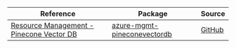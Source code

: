 | Reference | Package | Source |
|---|---|---|
|[Resource Management - Pinecone Vector DB](mgmt-pineconevectordb-readme.md)|[azure-mgmt-pineconevectordb](https://pypi.org/project/azure-mgmt-pineconevectordb)|[GitHub](https://github.com/Azure/azure-sdk-for-python/blob/main/sdk/pineconevectordb/azure-mgmt-pineconevectordb)|
